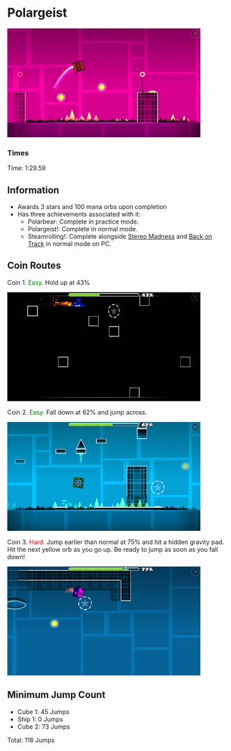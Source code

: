 # Polargeist
![Polargeist](images/polar-0.png)

### Times
Time: 1:29.59

## Information
- Awards 3 stars and 100 mana orbs upon completion
- Has three achievements associated with it:
  - Polarbear: Complete in practice mode.
  - Polargeist!: Complete in normal mode.
  - Steamrolling!: Complete alongside [Stereo Madness](stereomadness.md) and [Back on Track](backontrack.md) in normal mode on PC.

## Coin Routes
Coin 1. <span style="color:green">Easy.</span> Hold up at 43%

![First Coin](images/polar-1.png)

Coin 2. <span style="color:green">Easy.</span> Fall down at 62% and jump across.

![Second Coin](images/polar-2.png)

Coin 3. <span style="color:red">Hard.</span> Jump earlier than normal at 75% and hit a hidden gravity pad. Hit the next yellow orb as you go up. Be ready to jump as soon as you fall down!

![Third Coin](images/polar-3.png)

## Minimum Jump Count
- Cube 1: 45 Jumps
- Ship 1: 0 Jumps
- Cube 2: 73 Jumps

Total: 118 Jumps
